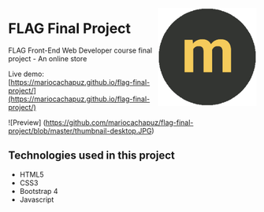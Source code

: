 <p align="center">
 <img src="https://github.com/mariocachapuz/flag-final-project/blob/master/img/logo.png" alt="myStore logo" align="right" width="200">
</p>

# FLAG Final Project

FLAG Front-End Web Developer course final project - An online store

Live demo: [https://mariocachapuz.github.io/flag-final-project/](https://mariocachapuz.github.io/flag-final-project/)

![Preview] (https://github.com/mariocachapuz/flag-final-project/blob/master/thumbnail-desktop.JPG)


## Technologies used in this project
* HTML5
* CSS3
* Bootstrap 4
* Javascript
